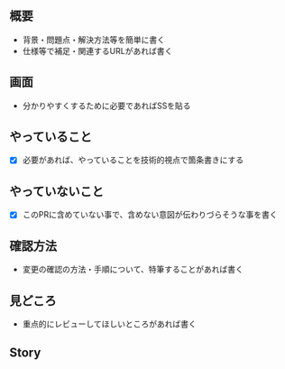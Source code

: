 ## 概要
* 背景・問題点・解決方法等を簡単に書く
* 仕様等で補足・関連するURLがあれば書く

## 画面
* 分かりやすくするために必要であればSSを貼る

## やっていること
* [x] 必要があれば、やっていることを技術的視点で箇条書きにする

## やっていないこと
* [x] このPRに含めていない事で、含めない意図が伝わりづらそうな事を書く

## 確認方法
* 変更の確認の方法・手順について、特筆することがあれば書く

## 見どころ
* 重点的にレビューしてほしいところがあれば書く

## Story
